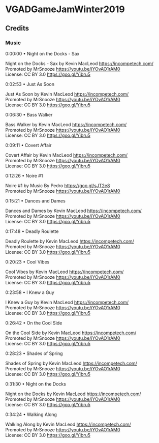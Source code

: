 # VGADGameJamWinter2019


## Credits

### Music
0:00:00 • Night on the Docks - Sax   

Night on the Docks - Sax by Kevin MacLeod https://incompetech.com/   
Promoted by MrSnooze https://youtu.be/iYOvAO1rAM0   
License: CC BY 3.0 https://goo.gl/Yibru5   

0:02:53 • Just As Soon   

Just As Soon by Kevin MacLeod https://incompetech.com/   
Promoted by MrSnooze https://youtu.be/iYOvAO1rAM0   
License: CC BY 3.0 https://goo.gl/Yibru5   

0:06:30 • Bass Walker   

Bass Walker by Kevin MacLeod https://incompetech.com/   
Promoted by MrSnooze https://youtu.be/iYOvAO1rAM0   
License: CC BY 3.0 https://goo.gl/Yibru5   

0:09:11 • Covert Affair   

Covert Affair by Kevin MacLeod https://incompetech.com/   
Promoted by MrSnooze https://youtu.be/iYOvAO1rAM0   
License: CC BY 3.0 https://goo.gl/Yibru5   

0:12:26 • Noire #1   

Noire #1 by Music By Pedro https://goo.gl/sJT2e8    
Promoted by MrSnooze https://youtu.be/iYOvAO1rAM0   

0:15:21 • Dances and Dames   

Dances and Dames by Kevin MacLeod https://incompetech.com/   
Promoted by MrSnooze https://youtu.be/iYOvAO1rAM0   
License: CC BY 3.0 https://goo.gl/Yibru5   

0:17:48 • Deadly Roulette

Deadly Roulette by Kevin MacLeod https://incompetech.com/   
Promoted by MrSnooze https://youtu.be/iYOvAO1rAM0   
License: CC BY 3.0 https://goo.gl/Yibru5   
   
0:20:23 • Cool Vibes   
   
Cool Vibes by Kevin MacLeod https://incompetech.com/   
Promoted by MrSnooze https://youtu.be/iYOvAO1rAM0   
License: CC BY 3.0 https://goo.gl/Yibru5   
   
0:23:58 • I Knew a Guy   
   
I Knew a Guy by Kevin MacLeod https://incompetech.com/   
Promoted by MrSnooze https://youtu.be/iYOvAO1rAM0   
License: CC BY 3.0 https://goo.gl/Yibru5   

0:26:42 • On the Cool Side   

On the Cool Side by Kevin MacLeod https://incompetech.com/   
Promoted by MrSnooze https://youtu.be/iYOvAO1rAM0   
License: CC BY 3.0 https://goo.gl/Yibru5   
   
0:28:23 • Shades of Spring   
   
Shades of Spring by Kevin MacLeod https://incompetech.com/   
Promoted by MrSnooze https://youtu.be/iYOvAO1rAM0   
License: CC BY 3.0 https://goo.gl/Yibru5   
   
0:31:30 • Night on the Docks   
   
Night on the Docks by Kevin MacLeod https://incompetech.com/   
Promoted by MrSnooze https://youtu.be/iYOvAO1rAM0   
License: CC BY 3.0 https://goo.gl/Yibru5   
   
0:34:24 • Walking Along   
   
Walking Along by Kevin MacLeod https://incompetech.com/   
Promoted by MrSnooze https://youtu.be/iYOvAO1rAM0   
License: CC BY 3.0 https://goo.gl/Yibru5   
